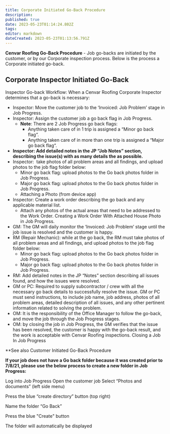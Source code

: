 ```yaml
---
title: Corporate Initiated Go-Back Procedure
description: 
published: true
date: 2023-05-23T01:14:24.802Z
tags: 
editor: markdown
dateCreated: 2023-05-23T01:13:56.791Z
---
```


**Cenvar Roofing Go-Back Procedure** - Job go-backs are initiated by the customer, or by our Corporate inspection process. Below is the process a Corporate initiated go-back.

## **Corporate Inspector Initiated Go-Back**

Inspector Go-back Workflow: When a Cenvar Roofing Corporate Inspector determines that a go-back is necessary:

-   Inspector: Move the customer job to the ‘Invoiced: Job Problem’ stage in Job Progress.
-   Inspector: Assign the customer job a go back flag in Job Progress.
    -   **Note**: There are 2 Job Progress go back flags:
        -   Anything taken care of in 1 trip is assigned a “Minor go back flag“.
        -   Anything taken care of in more than one trip is assigned a “Major go back flag“.
-   **Inspector: Add detailed notes in the JP “Job Notes” section, describing the issue(s) with as many details the as possible.**
-   Inspector:  take photos of all problem areas and all findings, and upload photos to the job flag folder below:
    -   Minor go back flag: upload photos to the Go back photos folder in Job Progress.
    -   Major go back flag: upload photos to the Go back photos folder in Job Progress.
    -   Attaching a Photo (from device app)
-   Inspector: Create a work order describing the go back and any applicable material list.
    -   Attach any photos of the actual areas that need to be addressed to the Work Order. Creating a Work Order With Attached House Photo in Job Progress.
-   GM: The GM will daily monitor the ‘Invoiced: Job Problem’ stage until the job issue is resolved and the customer is happy.
-   RM (Repair Mechanic): while at the go back, the RM must take photos of all problem areas and all findings, and upload photos to the job flag folder below:
    -   Minor go back flag: upload photos to the Go back photos folder in Job Progress.
    -   Major go back flag: upload photos to the Go back photos folder in Job Progress.
-   RM: Add detailed notes in the JP “Notes” section describing all issues found, and how the issues were resolved.
-   GM or PC: Required to supply subcontractor / crew with all the necessary go back details to successfully resolve the issue. GM or PC must send instructions, to include job name, job address, photos of all problem areas, detailed description of all issues, and any other pertinent information related to solving the problem.
-   OM: It is the responsibility of the Office Manager to follow the go-back, and move the job through the Job Progress stages.
-   OM: by closing the job in Job Progress, the GM verifies that the issue has been resolved, the customer is happy with the go-back result, and the work is acceptable with Cenvar Roofing inspections. Closing a Job In Job Progress

\*\*See also Customer Initiated Go-Back Procedure

**If your job does not have a Go back folder because it was created prior to 7/8/21, please use the below process to create a new folder in Job Progress:**

Log into Job Progress Open the customer job Select “Photos and documents” (left side menu)

Press the blue “create directory” button (top right)

Name the folder “Go Back”

Press the blue "Create" button

The folder will automatically be displayed